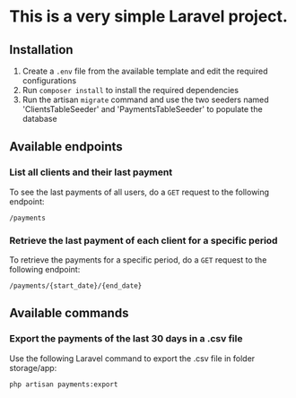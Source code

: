 # This is a very simple Laravel project.

## Installation
1. Create a `.env` file from the available template and edit the required configurations
2. Run `composer install` to install the required dependencies
3. Run the artisan `migrate` command and use the two seeders named 'ClientsTableSeeder' and 'PaymentsTableSeeder' to populate the database

## Available endpoints
### List all clients and their last payment
To see the last payments of all users, do a `GET` request to the following endpoint:
```
/payments
```

### Retrieve the last payment of each client for a specific period
To retrieve the payments for a specific period, do a `GET` request to the following endpoint:
```
/payments/{start_date}/{end_date}
```

## Available commands
### Export the payments of the last 30 days in a .csv file
Use the following Laravel command to export the .csv file in folder storage/app:
```
php artisan payments:export
```

